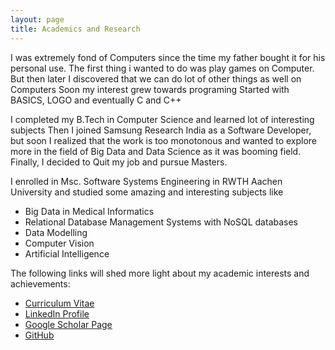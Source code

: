 ```yaml
---
layout: page
title: Academics and Research
---
```

I was extremely fond of Computers since the time my father bought it for his personal use. The first thing i wanted to do was play games on Computer. But then later I discovered that we can do lot of other things as well on Computers Soon my interest grew towards programing Started with BASICS, LOGO and eventually C and C++

I completed my B.Tech in Computer Science and learned lot of interesting subjects Then I joined Samsung Research India as a Software Developer, but soon I realized that the work is too monotonous and wanted to explore more in the field of Big Data and Data Science as it was booming field. Finally, I decided to Quit my job and pursue Masters.

I enrolled in Msc. Software Systems Engineering in RWTH Aachen University and studied some amazing and interesting subjects like

<div class="message">
    <ul>
    <li> Big Data in Medical Informatics</li>
    <li> Relational Database Management Systems with NoSQL databases</li>
    <li> Data Modelling</li>
    <li> Computer Vision </li>
    <li> Artificial Intelligence </li>    
    </ul>
</div>

The following links will shed more light about my academic interests and achievements:

<div class="message">
    <ul>
    <li> <a href="../documents/Tanuj_Final_resume.pdf">Curriculum Vitae</a> </li>
    <li> <a href="https://www.linkedin.com/in/tanuj-kulshrestha/">LinkedIn Profile</a> </li>
    <li> <a href="https://scholar.google.com/citations?user=0UogPmEAAAAJ&hl=en">Google Scholar Page</a> </li>
    <li> <a href="https://github.com/tank113">GitHub</a></li>
    </ul>
</div>
